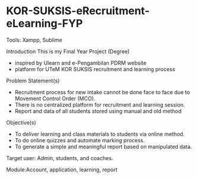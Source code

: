 # KOR-SUKSIS-eRecruitment-eLearning-FYP

Tools: Xampp, Sublime

Introduction
This is my Final Year Project (Degree)
- inspired by Ulearn and e-Pengambilan PDRM website
- platform for UTeM KOR SUKSIS recruitment and learning process

Problem Statement(s)
- Recruitment process for new intake cannot be done face to face due to Movement Control Order (MCO).
- There is no centralized platform for recruitment and learning session.
- Report and data of all students stored using manual and old method

Objective(s)
- To deliver learning and class materials to students via online method.
- To do online quizzes and automate marking process.
- To generate a simple and meaningful report based on manipulated data.

Target user: Admin, students, and coaches.

Module:Account, application, learning, report




